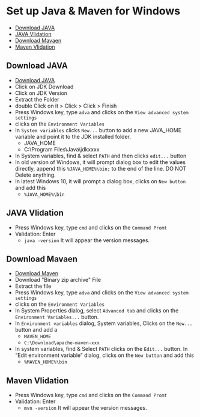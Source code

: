# Set up Java & Maven for Windows

<!-- topics-start -->
* [Download JAVA](#Download-JAVA)
* [JAVA Vlidation](#JAVA-Vlidation)
* [Download Mavaen](#Download-Mavaen)
* [Maven Vlidation](#Maven-Vlidation)

## Download JAVA
- [Download JAVA](https://www.oracle.com/java/technologies/javase-downloads.html)
- Click on JDK Download
- Click on JDK Version 
- Extract the Folder 
- double Click on it > Click > Click > Finish
- Press Windows key, type ```adva``` and clicks on the ```View advanced system settings```
- clicks on the ```Environment Variables```
- In ```System variables``` clicks ```New...``` button to add a new JAVA_HOME variable and point it to the JDK installed folder.
    - JAVA_HOME
    - C:\Program Files\Java\jdkxxxx
- In System variables, find & select ```PATH``` and then clicks ```edit...``` button 
- In old version of Windows, it will prompt dialog box to edit the values directly, append this ```%JAVA_HOME%\bin;``` to the end of the line. DO NOT Delete anything. 
- In latest Windows 10, it will prompt a dialog box, clicks on ```New button``` and add this 
    - ```%JAVA_HOME%\bin```

## JAVA Vlidation
- Press Windows key, type ```cmd``` and clicks on the ```Command Promt```
- Validation: Enter 
    - ```java -version``` It will appear the version messages. 

## Download Mavaen
- [Download Maven](https://maven.apache.org/download.cgi) 
- Download "Binary zip archive" File
- Extract the file
- Press Windows key, type ```adva``` and clicks on the ```View advanced system settings```
- clicks on the ```Environment Variables```
- In System Properties dialog, select ```Advanced tab``` and clicks on the ```Environment Variables...``` button.
- In ```Environment variables``` dialog, System variables, Clicks on the ```New...``` button and add a 
    - ```MAVEN_HOME``` 
    -  ```C:\Download\apache-maven-xxx```
- In system variables, find & Select ```PATH``` clicks on the ```Edit...``` button. In “Edit environment variable” dialog, clicks on the ```New button``` and add this 
    - ```%MAVEN_HOME%\bin```

## Maven Vlidation
- Press Windows key, type ```cmd``` and clicks on the ```Command Promt```
- Validation: Enter 
    - ```mvn -version``` It will appear the version messages. 

